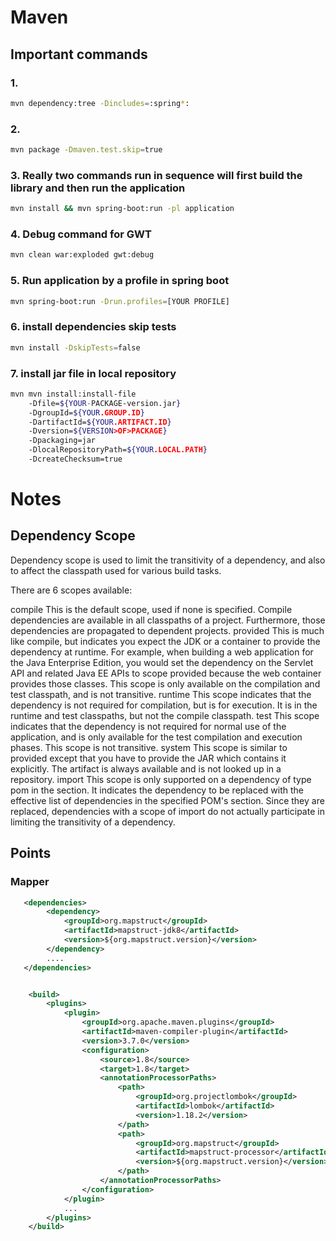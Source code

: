 # Maven

## Important commands

### 1.
```bash 
mvn dependency:tree -Dincludes=:spring*:
```
### 2. 
```bash 
mvn package -Dmaven.test.skip=true
```
### 3. Really two commands run in sequence will first build the library and then run the application
```bash 
mvn install && mvn spring-boot:run -pl application    
```
### 4. Debug command for GWT
```bash 
mvn clean war:exploded gwt:debug
```
### 5. Run application by a profile in spring boot
``` bash 
mvn spring-boot:run -Drun.profiles=[YOUR PROFILE]
```     
### 6. install dependencies skip tests
``` bash 
mvn install -DskipTests=false
```    
### 7. install jar file in local repository
```bash
mvn mvn install:install-file
    -Dfile=${YOUR-PACKAGE-version.jar}
    -DgroupId=${YOUR.GROUP.ID}
    -DartifactId=${YOUR.ARTIFACT.ID}
    -Dversion=${VERSION>OF>PACKAGE}
    -Dpackaging=jar
    -DlocalRepositoryPath=${YOUR.LOCAL.PATH}
    -DcreateChecksum=true
```
    
# Notes

## Dependency Scope
Dependency scope is used to limit the transitivity of a dependency, and also to affect the classpath used for various build tasks.

There are 6 scopes available:

compile
This is the default scope, used if none is specified. Compile dependencies are available in all classpaths of a project. Furthermore, those dependencies are propagated to dependent projects.
provided
This is much like compile, but indicates you expect the JDK or a container to provide the dependency at runtime. For example, when building a web application for the Java Enterprise Edition, you would set the dependency on the Servlet API and related Java EE APIs to scope provided because the web container provides those classes. This scope is only available on the compilation and test classpath, and is not transitive.
runtime
This scope indicates that the dependency is not required for compilation, but is for execution. It is in the runtime and test classpaths, but not the compile classpath.
test
This scope indicates that the dependency is not required for normal use of the application, and is only available for the test compilation and execution phases. This scope is not transitive.
system
This scope is similar to provided except that you have to provide the JAR which contains it explicitly. The artifact is always available and is not looked up in a repository.
import
This scope is only supported on a dependency of type pom in the <dependencyManagement> section. It indicates the dependency to be replaced with the effective list of dependencies in the specified POM's <dependencyManagement> section. Since they are replaced, dependencies with a scope of import do not actually participate in limiting the transitivity of a dependency. 
    
## Points

### Mapper
```xml
   <dependencies>
		<dependency>
			<groupId>org.mapstruct</groupId>
			<artifactId>mapstruct-jdk8</artifactId>
			<version>${org.mapstruct.version}</version>
		</dependency>
        ....
   </dependencies>


	<build>
		<plugins>
			<plugin>
				<groupId>org.apache.maven.plugins</groupId>
				<artifactId>maven-compiler-plugin</artifactId>
				<version>3.7.0</version>
				<configuration>
					<source>1.8</source>
					<target>1.8</target>
					<annotationProcessorPaths>
						<path>
							<groupId>org.projectlombok</groupId>
							<artifactId>lombok</artifactId>
							<version>1.18.2</version>
						</path>
						<path>
							<groupId>org.mapstruct</groupId>
							<artifactId>mapstruct-processor</artifactId>
							<version>${org.mapstruct.version}</version>
						</path>
					</annotationProcessorPaths>
				</configuration>
			</plugin>
            ...
        </plugins>    
    </build>

```
